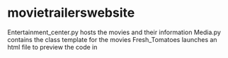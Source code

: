 # movietrailerswebsite
Entertainment_center.py hosts the movies and their information
Media.py contains the class template for the movies
Fresh_Tomatoes launches an html file to preview the code in
